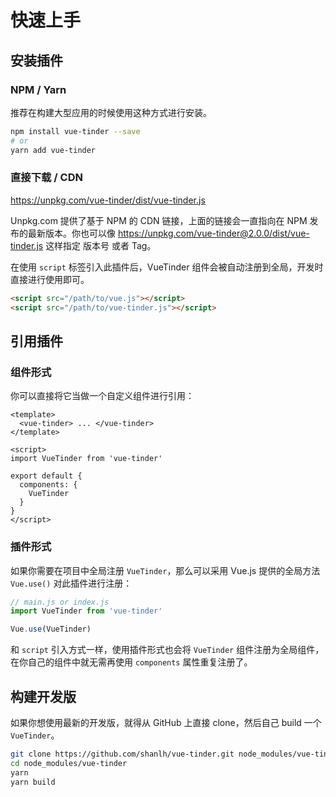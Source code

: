 # 快速上手

## 安装插件

### NPM / Yarn
推荐在构建大型应用的时候使用这种方式进行安装。

``` bash
npm install vue-tinder --save
# or
yarn add vue-tinder
```

### 直接下载 / CDN

https://unpkg.com/vue-tinder/dist/vue-tinder.js

Unpkg.com 提供了基于 NPM 的 CDN 链接，上面的链接会一直指向在 NPM 发布的最新版本。你也可以像 https://unpkg.com/vue-tinder@2.0.0/dist/vue-tinder.js 这样指定 版本号 或者 Tag。

在使用 `script` 标签引入此插件后，VueTinder 组件会被自动注册到全局，开发时直接进行使用即可。

```html
<script src="/path/to/vue.js"></script>
<script src="/path/to/vue-tinder.js"></script>
```

## 引用插件

### 组件形式

你可以直接将它当做一个自定义组件进行引用：

``` vue
<template>
  <vue-tinder> ... </vue-tinder>
</template>

<script>
import VueTinder from 'vue-tinder'

export default {
  components: {
    VueTinder
  }
}
</script>
```

### 插件形式

如果你需要在项目中全局注册 `VueTinder`，那么可以采用 Vue.js 提供的全局方法 `Vue.use()` 对此插件进行注册：

``` js
// main.js or index.js
import VueTinder from 'vue-tinder'

Vue.use(VueTinder)
```

和 `script` 引入方式一样，使用插件形式也会将 `VueTinder` 组件注册为全局组件，在你自己的组件中就无需再使用 `components` 属性重复注册了。

## 构建开发版

如果你想使用最新的开发版，就得从 GitHub 上直接 clone，然后自己 build 一个 `VueTinder`。

``` bash
git clone https://github.com/shanlh/vue-tinder.git node_modules/vue-tinder
cd node_modules/vue-tinder
yarn
yarn build
```

